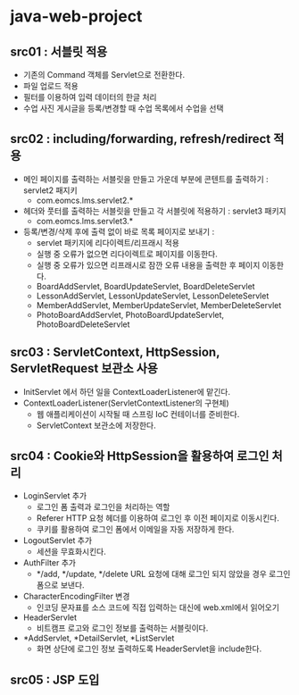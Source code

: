 # java-web-project

## src01 : 서블릿 적용 
- 기존의 Command 객체를 Servlet으로 전환한다.
- 파일 업로드 적용
- 필터를 이용하여 입력 데이터의 한글 처리
- 수업 사진 게시글을 등록/변경할 때 수업 목록에서 수업을 선택

## src02 : including/forwarding, refresh/redirect 적용
- 메인 페이지를 출력하는 서블릿을 만들고 가운데 부분에 콘텐트를 출력하기 : servlet2 패지키
  - com.eomcs.lms.servlet2.*
- 헤더와 풋터를 출력하는 서블릿을 만들고 각 서블릿에 적용하기 : servlet3 패키지
  - com.eomcs.lms.servlet3.*
- 등록/변경/삭제 후에 출력 없이 바로 목록 페이지로 보내기 :
  - servlet 패키지에 리다이렉트/리프래시 적용
  - 실행 중 오류가 없으면 리다이렉트로 페이지를 이동한다.
  - 실행 중 오류가 있으면 리프래시로 잠깐 오류 내용을 출력한 후 페이지 이동한다.
  - BoardAddServlet, BoardUpdateServlet, BoardDeleteServlet
  - LessonAddServlet, LessonUpdateServlet, LessonDeleteServlet
  - MemberAddServlet, MemberUpdateServlet, MemberDeleteServlet
  - PhotoBoardAddServlet, PhotoBoardUpdateServlet, PhotoBoardDeleteServlet

## src03 : ServletContext, HttpSession, ServletRequest 보관소 사용
- InitServlet 에서 하던 일을 ContextLoaderListener에 맡긴다.
- ContextLoaderListener(ServletContextListener의 구현체)
    - 웹 애플리케이션이 시작될 때 스프링 IoC 컨테이너를 준비한다.
    - ServletContext 보관소에 저장한다.

## src04 : Cookie와 HttpSession을 활용하여 로그인 처리
- LoginServlet 추가 
    - 로그인 폼 출력과 로그인을 처리하는 역할
    - Referer HTTP 요청 헤더를 이용하여 로그인 후 이전 페이지로 이동시킨다.
    - 쿠키를 활용하여 로그인 폼에서 이메일을 자동 저장하게 한다.
- LogoutServlet 추가 
    - 세션을 무효화시킨다.
- AuthFilter 추가 
    - */add, */update, */delete URL 요청에 대해 로그인 되지 않았을 경우 로그인 폼으로 보낸다.
- CharacterEncodingFilter 변경
    - 인코딩 문자표를 소스 코드에 직접 입력하는 대신에 web.xml에서 읽어오기
- HeaderServlet
    - 비트캠프 로고와 로그인 정보를 출력하는 서블릿이다.
- *AddServlet, *DetailServlet, *ListServlet
    - 화면 상단에 로그인 정보 출력하도록 HeaderServlet을 include한다.

## src05 : JSP 도입